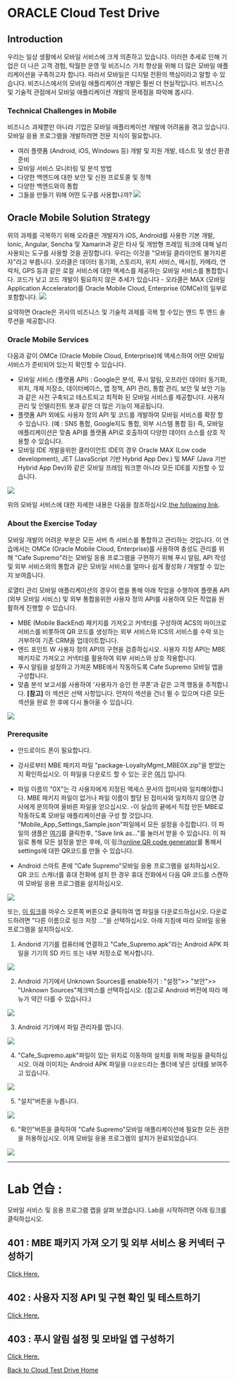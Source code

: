
# ORACLE Cloud Test Drive #

## Introduction ##
우리는 일상 생활에서 모바일 서비스에 크게 의존하고 있습니다. 이러한 추세로 인해 기업은 더 나은 고객 경험, 탁월한 운영 및 비즈니스 가치 향상을 위해 더 많은 모바일 애플리케이션을 구축하고자 합니다. 따라서 모바일은 디지털 전환의 핵심이라고 말할 수 있습니다. 비즈니스에서의 모바일 애플리케이션 개발은 훨씬 더 현실적입니다. 비즈니스 및 기술적 관점에서 모바일 애플리케이션 개발의 문제점을 파악해 봅시다.

### Technical Challenges in Mobile ###
비즈니스 과제뿐만 아니라 기업은 모바일 애플리케이션 개발에 어려움을 겪고 있습니다. 모바일 응용 프로그램을 개발하려면 전문 지식이 필요합니다.
+ 여러 플랫폼 (Android, iOS, Windows 등) 개발 및 지원
개발, 테스트 및 생산 환경 준비
+ 모바일 서비스 모니터링 및 분석 방법
+ 다양한 백엔드에 대한 보안 및 신원 프로토콜 및 정책
+ 다양한 백엔드와의 통합
+ 그들을 만들기 위해 어떤 도구를 사용합니까?
![](../common/images/mobile/Technical_Challenges_in_Mobile.PNG)

## Oracle Mobile Solution Strategy ##
위의 과제를 극복하기 위해 오라클은 개발자가 iOS, Android를 사용한 기본 개발, Ionic, Angular, Sencha 및 Xamarin과 같은 타사 및 개방형 프레임 워크에 대해 널리 사용되는 도구를 사용할 것을 권장합니다. 우리는 이것을 "모바일 클라이언트 불가지론 자"라고 부릅니다. 오라클은 데이터 동기화, 스토리지, 위치 서비스, 메시징, 카메라, 연락처, GPS 등과 같은 로컬 서비스에 대한 액세스를 제공하는 모바일 서비스를 통합합니다. 코드가 낮고 코드 개발이 필요하지 않은 추세가 있습니다 - 오라클은 MAX (모바일 Application Accelerator)를 Oracle Mobile Cloud, Enterprise (OMCe)의 일부로 포함합니다.
![](../common/images/mobile/Oracle_Mobile_Solution_Strategy.PNG)

요약하면 Oracle은 귀사의 비즈니스 및 기술적 과제를 극복 할 수있는 엔드 투 엔드 솔루션을 제공합니다.

### Oracle Mobile Services ###
다음과 같이 OMCe (Oracle Mobile Cloud, Enterprise)에 액세스하여 어떤 모바일 서비스가 준비되어 있는지 확인할 수 있습니다.
+ 모바일 서비스 (플랫폼 API) : Google은 분석, 푸시 알림, 오프라인 데이터 동기화, 위치, 개체 저장소, 데이터베이스, 앱 정책, API 관리, 통합 관리, 보안 및 보안 기능과 같은 사전 구축되고 테스트되고 최적화 된 모바일 서비스를 제공합니다. 사용자 관리 및 인텔리전트 봇과 같은 더 많은 기능이 제공됩니다.
+ 플랫폼 API 외에도 사용자 정의 API 및 코드를 개발하여 모바일 서비스를 확장 할 수 있습니다. (예 : SNS 통합, Google지도 통합, 외부 시스템 통합 등) 즉, 모바일 애플리케이션은 맞춤 API를 플랫폼 API로 호출하여 다양한 데이터 소스를 상호 작용할 수 있습니다.
+ 모바일 IDE 개발을위한 클라이언트 IDE의 경우 Oracle MAX (Low code development), JET (JavaScript 기반 Hybrid App Dev.) 및 MAF (Java 기반 Hybrid App Dev)와 같은 모바일 프레임 워크뿐 아니라 모든 IDE를 지원할 수 있습니다.

![](../common/images/mobile/Oracle_Mobile_Services.PNG)

위의 모바일 서비스에 대한 자세한 내용은 다음을 참조하십시오.[the following link](https://docs.oracle.com/en/cloud/paas/mobile-cloud/index.html).

### About the Exercise Today ###
모바일 개발의 어려운 부분은 모든 서버 측 서비스를 통합하고 관리하는 것입니다. 이 연습에서는 OMCe (Oracle Mobile Cloud, Enterprise)를 사용하여 충성도 관리를 위해 "Cafe Supremo"라는 모바일 응용 프로그램을 구현하기 위해 푸시 알림, API 작성 및 외부 서비스와의 통합과 같은 모바일 서비스를 얼마나 쉽게 활성화 / 개발할 수 있는지 보여줍니다.

로열티 관리 모바일 애플리케이션의 경우이 랩을 통해 아래 작업을 수행하여 플랫폼 API (외부 모바일 서비스) 및 외부 통합을위한 사용자 정의 API를 사용하여 모든 작업을 원활하게 진행할 수 있습니다.
- MBE (Mobile BackEnd) 패키지를 가져오고 커넥터를 구성하여 ACS의 마이크로 서비스를 비롯하여 QR 코드를 생성하는 외부 서비스와 ICS의 서비스를 수락 또는 거부하여 기존 CRM을 업데이트합니다.
- 엔드 포인트 W 사용자 정의 API의 구현을 검증하십시오. 사용자 지정 API는 MBE 패키지로 가져오고 커넥터를 활용하여 외부 서비스와 상호 작용합니다.
- 푸시 알림을 설정하고 가져온 MBE에서 작동하도록 Cafe Supremo 모바일 앱을 구성합니다.
- 맞춤 분석 보고서를 사용하여 '사용자가 승인 한 쿠폰'과 같은 고객 행동을 추적합니다. **[참고]** 이 섹션은 선택 사항입니다. 먼저이 섹션을 건너 뛸 수 있으며 다른 모든 섹션을 완료 한 후에 다시 돌아올 수 있습니다.

![](../common/images/mobile/CTD_About_Lab_Mobile.PNG)

### Prerequsite ###

- 안드로이드 폰이 필요합니다. 
- 강사로부터 MBE 패키지 파일 &quot;package-LoyaltyMgmt_MBE0X.zip&quot;을 받았는지 확인하십시오. 이 파일을 다운로드 할 수 있는 곳은 [여기](../common/assets/mobile/import/MBE%20Packages/) 입니다. 
- 파일 이름의 &quot;0X&quot;는 각 사용자에게 지정된 액세스 문서의 접미사와 일치해야합니다. MBE 패키지 파일이 없거나 파일 이름이 할당 된 접미사와 일치하지 않으면 강사에게 문의하여 올바른 파일을 얻으십시오. 
-이 실습의 끝에서 직접 만든 MBE로 작동하도록 모바일 애플리케이션을 구성 할 것입니다. &quot;Mobile_App_Settings_Sample.json&quot;파일에서 모든 설정을 수집합니다. 이 파일의 샘플은 [여기](../common/assets/mobile/Mobile_App_Settings_Sample.json)를 클릭한후, "Save link as..."를 눌러서 받을 수 있습니다. 이 파일로 통해 모든 설정을 받은 후에, 이 링크[online QR code generator](http://www.qr-code-generator.com/)를 통해서 settings에 대한 QR코드를 만들 수 있습니다. 

- Android 스마트 폰에 &quot;Cafe Supremo&quot;모바일 응용 프로그램을 설치하십시오. QR 코드 스캐너를 휴대 전화에 설치 한 경우 휴대 전화에서 다음 QR 코드를 스캔하여 모바일 응용 프로그램을 설치하십시오. 

![](../common/images/mobile/400-Install_App_QRcode.png) 

또는, [이 링크](../common/assets/mobile/Cafe_Supremo.apk?raw=true)를 마우스 오른쪽 버튼으로 클릭하여 앱 파일을 다운로드하십시오. 다운로드하려면 &quot;다른 이름으로 링크 저장 ...&quot;을 선택하십시오. 아래 지침에 따라 모바일 응용 프로그램을 설치하십시오. 

1. Andorid 기기를 컴퓨터에 연결하고 &quot;Cafe_Supremo.apk&quot;라는 Android APK 파일을 기기의 SD 카드 또는 내부 저장소로 복사합니다. 

![](../common/images/mobile/401-Install_App_1.png) 

2. Android 기기에서 Unknown Sources를 enable하기 : &quot;설정&quot;>> &quot;보안&quot;>> &quot;Unknown Sources&quot;체크박스를 선택하십시오. (참고로 Android 버전에 따라 메뉴가 약간 다를 수 있습니다.) 

![](../common/images/mobile/401-Install_App_2.png) 

3. Android 기기에서 파일 관리자를 엽니다. 

![](../common/images/mobile/401-Install_App_3.png) 

4. &quot;Cafe_Supremo.apk&quot;파일이 있는 위치로 이동하여 설치를 위해 파일을 클릭하십시오. 아래 이미지는 Android APK 파일을 `다운로드`라는 폴더에 넣은 상태를 보여주고 있습니다. 

![](../common/images/mobile/401-Install_App_4.png) 

5. &quot;설치&quot;버튼을 누릅니다. 

![](../common/images/mobile/401-Install_App_5.png) 

6. &quot;확인&quot;버튼을 클릭하여 &quot;Café Supremo&quot;모바일 애플리케이션에 필요한 모든 권한을 허용하십시오. 이제 모바일 응용 프로그램의 설치가 완료되었습니다. 

![](../common/images/mobile/401-Install_App_6.png) 


---
# Lab 연습 : #
모바일 서비스 및 응용 프로그램 랩을 살펴 보겠습니다. Lab을 시작하려면 아래 링크를 클릭하십시오. 

## 401 : MBE 패키지 가져 오기 및 외부 서비스 용 커넥터 구성하기


[Click Here.](401-MobileLab.md) 

## 402 : 사용자 지정 API 및 구현 확인 및 테스트하기 ## 


[Click Here.](402-MobileLab.md) 

## 403 : 푸시 알림 설정 및 모바일 앱 구성하기 ## 


[Click Here.](403-MobileLab.md) 

[Back to Cloud Test Drive Home](../README.md) 

